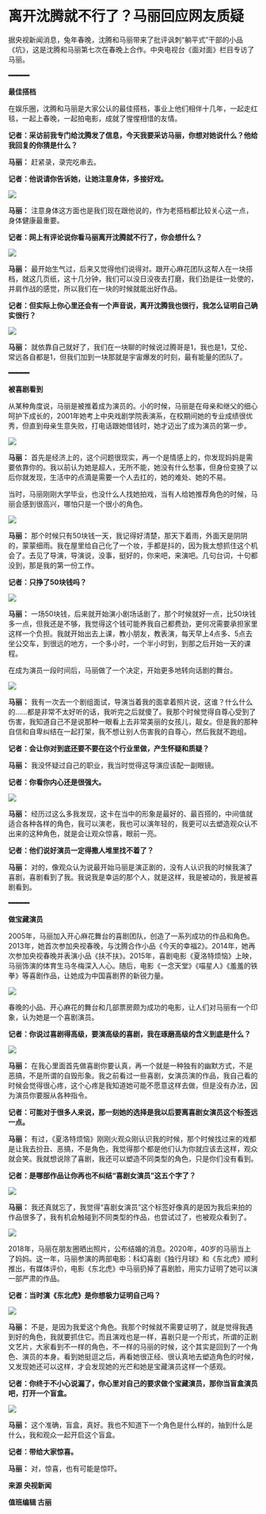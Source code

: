 # 离开沈腾就不行了？马丽回应网友质疑

据央视新闻消息，兔年春晚，沈腾和马丽带来了批评讽刺“躺平式”干部的小品《坑》，这是沈腾和马丽第七次在春晚上合作。中央电视台《面对面》栏目专访了马丽。

**━━━━━**

**最佳搭档**

在娱乐圈，沈腾和马丽是大家公认的最佳搭档，事业上他们相伴十几年，一起走红毯，一起上春晚，一起拍电影，成就了惺惺相惜的友情。

**记者：采访前我专门给沈腾发了信息，今天我要采访马丽，你想对她说什么？他给我回复的你猜是什么？**

**马丽：** 赶紧录，录完吃串去。

**记者：他说请你告诉她，让她注意身体，多接好戏。**

![](https://inews.gtimg.com/newsapp_bt/0/15624240641/1000)

**马丽：** 注意身体这方面也是我们现在跟他说的，作为老搭档都比较关心这一点，身体健康最重要。

**记者：网上有评论说你看马丽离开沈腾就不行了，你会想什么？**

![](https://inews.gtimg.com/newsapp_bt/0/15624240647/1000)

**马丽：**
最开始生气过，后来又觉得他们说得对。跟开心麻花团队这帮人在一块搭档，就这几页纸，这十几分钟，我们可以没日没夜去打磨，我们劲是往一处使的，并肩作战的感觉，所以我们在一块的时候就能出好作品。

**记者：但实际上你心里还会有一个声音说，离开沈腾我也很行，我怎么证明自己确实很行？**

![](https://inews.gtimg.com/newsapp_bt/0/15624240754/1000)

**马丽：** 就依靠自己就好了，我们在一块聊的时候说过腾哥是1，我也是1，艾伦、常远各自都是1，但我们加到一块那就是宇宙爆发的时刻，最有能量的团队了。

**━━━━━**

**被喜剧看到**

从某种角度说，马丽是被推着成为演员的。小的时候，马丽是在母亲和继父的细心呵护下成长的，2001年她考上中央戏剧学院表演系，在校期间她的专业成绩很优秀，但直到母亲生意失败，打电话跟她借钱时，她才迈出了成为演员的第一步。

![](https://inews.gtimg.com/newsapp_bt/0/15624240757/1000)

**马丽：**
首先是经济上的，这个问题很现实，再一个是情感上的，你发现妈妈是需要依靠你的。我以前认为她是超人，无所不能，她没有什么愁事，但身份变换了以后你就发现，生活中的点滴是需要一个人去扛的，她的难处、她的不易。

当时，马丽刚刚大学毕业，也没什么人找她拍戏，当有人给她推荐角色的时候，马丽会感到很高兴，哪怕只是一个很小的角色。

![](https://inews.gtimg.com/newsapp_bt/0/15624240760/1000)

**马丽：**
那个时候只有50块钱一天，我记得好清楚，那天下着雨，外面天是阴阴的，蒙蒙细雨。我在屋里给自己化了一个妆，手都是抖的，因为我太想抓住这个机会了。去见了导演，导演说，没事，挺好的，你来吧，来演吧。几句台词，十句都没到，那是我的第一份工作。

**记者：只挣了50块钱吗？**

![](https://inews.gtimg.com/newsapp_bt/0/15624240829/1000)

**马丽：**
一场50块钱，后来就开始演小剧场话剧了，那个时候就好一点，比50块钱多一点，但我还是不够，我觉得这个钱可能养我自己都费劲，更何况需要承担家里这样一个负担。我就开始出去上课，教小朋友，教表演，每天早上4点多、5点去坐公交车，到很远的地方，一个多小时，一个半小时到，到那之后开始一天的课程。

在成为演员一段时间后，马丽做了一个决定，开始更多地转向话剧的舞台。

![](https://inews.gtimg.com/newsapp_bt/0/15624240836/1000)

**马丽：**
我有一次去一个剧组面试，导演当着我的面拿着照片说，这谁？什么什么的……都是非常不太好听的话，我听完之后就傻了。我那个时候觉得自尊心受到了伤害，我知道自己不是说那种一眼看上去非常美丽的女孩儿，靓女。但是我的那种自信和自卑纠结在一起打架，我不想让别人伤害我的自尊心，然后我就不跑组。

**记者：会让你对到底还要不要在这个行业里做，产生怀疑和质疑？**

**马丽：** 我没怀疑过自己的职业，我当时觉得这导演应该配一副眼镜。

**记者：你看你内心还是很强大。**

![](https://inews.gtimg.com/newsapp_bt/0/15624240840/1000)

**马丽：**
经历过这么多我发现，这卡在当中的形象是最好的、最百搭的，中间值就适合各种各样的角色，我可以演老，我也可以演年轻的，我更可以去塑造观众认不出来的这种角色，就是会让观众惊喜，眼前一亮。

**记者：他们说好演员一定得撒人堆里找不着了？**

**马丽：**
对的，像观众认为说最开始马丽是演正剧的，没有人认识我的时候我演了喜剧，喜剧看到了我。我说我是幸运的那个人，就是这样，我是被动的，我是被喜剧看到。

**━━━━━**

**做宝藏演员**

2005年，马丽加入开心麻花舞台的喜剧团队，创造了一系列成功的作品和角色。2013年，她首次参加央视春晚，与沈腾合作小品《今天的幸福2》。2014年，她再次参加央视春晚并表演小品《扶不扶》。2015年，喜剧电影《夏洛特烦恼》上映，马丽饰演的体育生马冬梅深入人心。随后，电影《一念天堂》《喵星人》《羞羞的铁拳》等喜剧作品，让她成为中国喜剧界的新锐力量。

![](https://inews.gtimg.com/newsapp_bt/0/15624240932/1000)

春晚的小品、开心麻花的舞台和几部票房颇为成功的电影，让人们对马丽有一个印象，认为她是一个喜剧演员。

**记者：你说过喜剧得高级，要演高级的喜剧，我在琢磨高级的含义到底是什么？**

![](https://inews.gtimg.com/newsapp_bt/0/15624240935/1000)

**马丽：**
在我心里面首先做喜剧你要认真，再一个就是一种独有的幽默方式，不是恶搞，不是所谓的自毁形象。我之前看过一些喜剧，女演员演的作品，我自己看的时候会觉得很心疼，这个心疼是我知道她可能不愿意这样去做，但是没有办法，因为演员你要服从各种指令。

**记者：可能对于很多人来说，那一刻她的选择是我以后要离喜剧女演员这个标签远一点。**

**马丽：**
有过，《夏洛特烦恼》刚刚火观众刚认识我的时候，那个时候找过来的戏都是让我去扮丑、恶搞，不是角色，我觉得那个都是他们认为你就应该去这样，观众就会笑。我就想说除了喜剧，我还可以塑造不同类型的角色，只是你们没有看到。

**记者：是哪部作品让你再也不纠结“喜剧女演员”这五个字了？**

![](https://inews.gtimg.com/newsapp_bt/0/15624240939/1000)

**马丽：** 我还真就忘了，我觉得“喜剧女演员”这个标签好像真的是因为我后来拍的作品很多了，我有机会触碰到不同类型的作品，也尝试过了，也被观众看到了。

![](https://inews.gtimg.com/newsapp_bt/0/15624241030/1000)

2018年，马丽在朋友圈晒出照片，公布结婚的消息。2020年，40岁的马丽当上了妈妈。这一年，马丽参演的两部电影：科幻喜剧《独行月球》和《东北虎》顺利推出，有媒体评价，电影《东北虎》中马丽扔掉了喜剧脸，用实力证明了她可以演一部严肃的作品。

**记者：当时演《东北虎》是你想极力证明自己吗？**

![](https://inews.gtimg.com/newsapp_bt/0/15624241034/1000)

**马丽：**
不是，是因为我爱这个角色。我那个时候就不需要证明了，就是觉得我遇到好的角色，我就要抓住它。而且演戏也是一样，喜剧只是一个形式，所谓的正剧文艺片，大家看到不一样的角色，不一样的马丽的时候，这个其实是回到了一个角色、演员的本身。看到她挺逗之后，再看她很正经、很认真地去塑造角色的时候，又发现她还可以这样，才会发现她的光芒和她是宝藏演员这样一个感观。

**记者：你终于不小心说漏了，你心里对自己的要求做个宝藏演员，那你当盲盒演员吧，打开一个盲盒。**

![](https://inews.gtimg.com/newsapp_bt/0/15624241038/1000)

**马丽：** 这个准确，盲盒，真好。我也不知道下一个角色是什么样的，抽到什么是什么，我和观众一起开启这个盲盒。

**记者：带给大家惊喜。**

**马丽：** 对，惊喜，也有可能是惊吓。

**来源 央视新闻**

**值班编辑 古丽**

